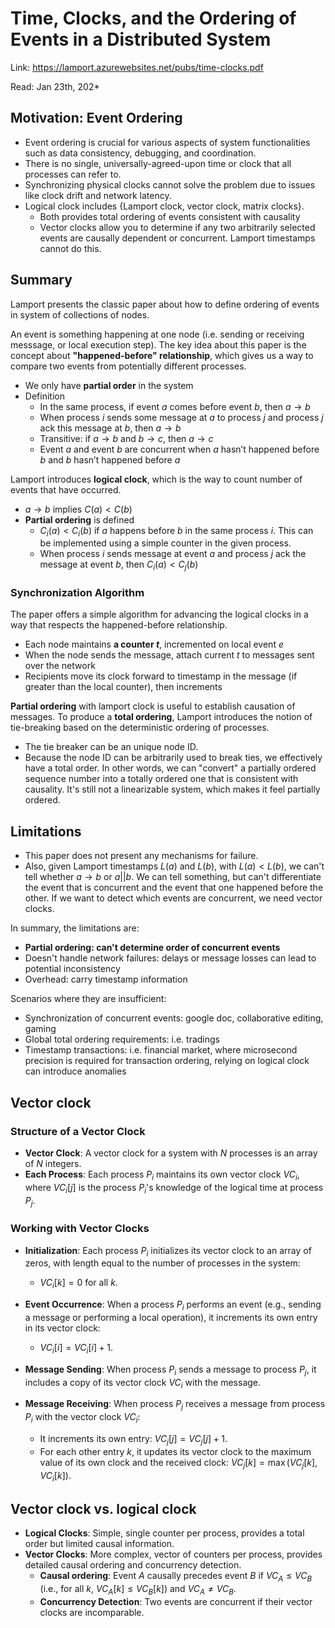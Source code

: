 # Time, Clocks, and the Ordering of Events in a Distributed System

Link: https://lamport.azurewebsites.net/pubs/time-clocks.pdf

Read: Jan 23th, 202* 

## Motivation: Event Ordering 
* Event ordering is crucial for various aspects of system functionalities such as data consistency, debugging, and coordination.
* There is no single, universally-agreed-upon time or clock that all processes can refer to.
* Synchronizing physical clocks cannot solve the problem due to issues like clock drift and network latency. 
* Logical clock includes {Lamport clock, vector clock, matrix clocks}. 
  * Both provides total ordering of events consistent with causality
  * Vector clocks allow you to determine if any two arbitrarily selected events are causally dependent or concurrent. Lamport timestamps cannot do this.

## Summary 
Lamport presents the classic paper about how to define ordering of events in system of collections of nodes. 

An event is something happening at one node (i.e. sending or receiving messsage, or local execution step). The key idea about this paper is the concept about **"happened-before" relationship**, which gives us a way to compare two events from potentially different processes.
* We only have **partial order** in the system
* Definition
    * In the same process, if event $a$ comes before event $b$, then $a \rightarrow b$
    * When process $i$ sends some message at $a$ to process $j$ and process $j$ ack this message at $b$, then $a \rightarrow b$
    * Transitive: if $a \rightarrow b$ and $b \rightarrow c$, then $a \rightarrow c$
    * Event $a$  and event $b$ are concurrent when $a$ hasn’t happened before $b$ and $b$ hasn’t happened before $a$

Lamport introduces **logical clock**, which is the way to count number of events that have occurred.

* $a \rightarrow b$  implies $C(a) < C(b)$
* **Partial ordering** is defined
    * $C_i(a) < C_i(b)$ if $a$ happens before $b$ in the same process $i$. This can be implemented using a simple counter in the given process.
    * When process $i$ sends message at event $a$ and process $j$ ack the message at event $b$, then $C_i(a) < C_j(b)$
  
### Synchronization Algorithm 
The paper offers a simple algorithm for advancing the logical clocks in a way that respects the happened-before relationship.
* Each node maintains **a counter $t$**, incremented on local event $e$
* When the node sends the message, attach current $t$ to messages sent over the network
* Recipients move its clock forward to timestamp in the message (if greater than the local counter), then increments 


**Partial ordering** with lamport clock is useful to establish causation of messages. To produce a **total ordering**, Lamport introduces the notion of tie-breaking based on the deterministic ordering of processes. 
* The tie breaker can be an unique node ID. 
* Because the node ID can be arbitrarily used to break ties, we effectively have a total order. In other words, we can "convert" a partially ordered sequence number into a totally ordered one that is consistent with causality. It's still not a linearizable system, which makes it feel partially ordered.

## Limitations 
* This paper does not present any mechanisms for failure. 
* Also, given Lamport timestamps $L(a)$ and $L(b)$, with $L(a) < L(b)$, we can't tell whether $a \rightarrow b$ or $a || b$. We can tell something, but can't differentiate the event that is concurrent and the event that one happened before the other. If we want to detect which events are concurrent, we need vector clocks.  

In summary, the limitations are:
* **Partial ordering: can't determine order of concurrent events**
* Doesn't handle network failures: delays or message losses can lead to potential inconsistency
* Overhead: carry timestamp information

Scenarios where they are insufficient:
* Synchronization of concurrent events: google doc, collaborative editing, gaming 
* Global total ordering requirements: i.e. tradings 
* Timestamp transactions: i.e. financial market, where microsecond precision is required for transaction ordering, relying on logical clock can introduce anomalies 

## Vector clock

### Structure of a Vector Clock
* **Vector Clock**: A vector clock for a system with $N$ processes is an array of $N$ integers.
* **Each Process**: Each process $P_i$ maintains its own vector clock $VC_i$, where $VC_i[j]$ is the process $P_i$'s knowledge of the logical time at process $P_j$.

### Working with Vector Clocks
* **Initialization**: Each process $P_i$ initializes its vector clock to an array of zeros, with length equal to the number of processes in the system:
   * $VC_i[k] = 0$ for all $k$.

* **Event Occurrence**: When a process $P_i$ performs an event (e.g., sending a message or performing a local operation), it increments its own entry in its vector clock:
   * $VC_i[i] = VC_i[i] + 1$.

* **Message Sending**: When process $P_i$ sends a message to process $P_j$, it includes a copy of its vector clock $VC_i$ with the message.

* **Message Receiving**: When process $P_j$ receives a message from process $P_i$ with the vector clock $VC_i$:
   * It increments its own entry: $VC_j[j] = VC_j[j] + 1$.
   * For each other entry $k$, it updates its vector clock to the maximum value of its own clock and the received clock: $VC_j[k] = \max(VC_j[k], VC_i[k])$.

## Vector clock vs. logical clock

* **Logical Clocks**: Simple, single counter per process, provides a total order but limited causal information.
* **Vector Clocks**: More complex, vector of counters per process, provides detailed causal ordering and concurrency detection.
  * **Causal ordering**: Event $A$ causally precedes event $B$ if $VC_A \leq VC_B$ (i.e., for all $k$, $VC_A[k] \leq VC_B[k]$) and $VC_A \neq VC_B$.
  * **Concurrency Detection**: Two events are concurrent if their vector clocks are incomparable. 
